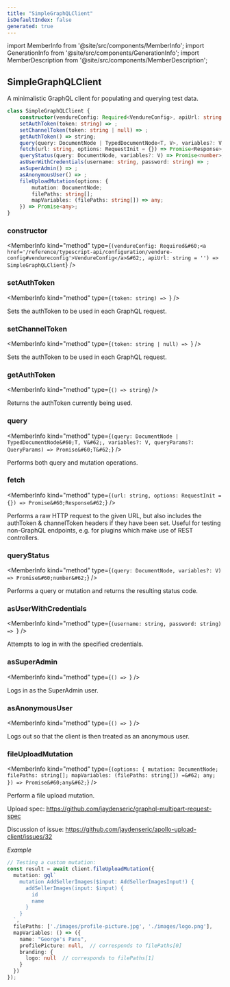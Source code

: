 ```yaml
---
title: "SimpleGraphQLClient"
isDefaultIndex: false
generated: true
---
```

<!-- This file was generated from the Vendure source. Do not modify. Instead, re-run the "docs:build" script -->
import MemberInfo from '@site/src/components/MemberInfo';
import GenerationInfo from '@site/src/components/GenerationInfo';
import MemberDescription from '@site/src/components/MemberDescription';


## SimpleGraphQLClient

<GenerationInfo sourceFile="packages/testing/src/simple-graphql-client.ts" sourceLine="40" packageName="@vendure/testing" />

A minimalistic GraphQL client for populating and querying test data.

```ts title="Signature"
class SimpleGraphQLClient {
    constructor(vendureConfig: Required<VendureConfig>, apiUrl: string = '')
    setAuthToken(token: string) => ;
    setChannelToken(token: string | null) => ;
    getAuthToken() => string;
    query(query: DocumentNode | TypedDocumentNode<T, V>, variables?: V, queryParams?: QueryParams) => Promise<T>;
    fetch(url: string, options: RequestInit = {}) => Promise<Response>;
    queryStatus(query: DocumentNode, variables?: V) => Promise<number>;
    asUserWithCredentials(username: string, password: string) => ;
    asSuperAdmin() => ;
    asAnonymousUser() => ;
    fileUploadMutation(options: {
        mutation: DocumentNode;
        filePaths: string[];
        mapVariables: (filePaths: string[]) => any;
    }) => Promise<any>;
}
```

<div className="members-wrapper">

### constructor

<MemberInfo kind="method" type={`(vendureConfig: Required&#60;<a href='/reference/typescript-api/configuration/vendure-config#vendureconfig'>VendureConfig</a>&#62;, apiUrl: string = '') => SimpleGraphQLClient`}   />


### setAuthToken

<MemberInfo kind="method" type={`(token: string) => `}   />

Sets the authToken to be used in each GraphQL request.
### setChannelToken

<MemberInfo kind="method" type={`(token: string | null) => `}   />

Sets the authToken to be used in each GraphQL request.
### getAuthToken

<MemberInfo kind="method" type={`() => string`}   />

Returns the authToken currently being used.
### query

<MemberInfo kind="method" type={`(query: DocumentNode | TypedDocumentNode&#60;T, V&#62;, variables?: V, queryParams?: QueryParams) => Promise&#60;T&#62;`}   />

Performs both query and mutation operations.
### fetch

<MemberInfo kind="method" type={`(url: string, options: RequestInit = {}) => Promise&#60;Response&#62;`}   />

Performs a raw HTTP request to the given URL, but also includes the authToken & channelToken
headers if they have been set. Useful for testing non-GraphQL endpoints, e.g. for plugins
which make use of REST controllers.
### queryStatus

<MemberInfo kind="method" type={`(query: DocumentNode, variables?: V) => Promise&#60;number&#62;`}   />

Performs a query or mutation and returns the resulting status code.
### asUserWithCredentials

<MemberInfo kind="method" type={`(username: string, password: string) => `}   />

Attempts to log in with the specified credentials.
### asSuperAdmin

<MemberInfo kind="method" type={`() => `}   />

Logs in as the SuperAdmin user.
### asAnonymousUser

<MemberInfo kind="method" type={`() => `}   />

Logs out so that the client is then treated as an anonymous user.
### fileUploadMutation

<MemberInfo kind="method" type={`(options: {         mutation: DocumentNode;         filePaths: string[];         mapVariables: (filePaths: string[]) =&#62; any;     }) => Promise&#60;any&#62;`}   />

Perform a file upload mutation.

Upload spec: https://github.com/jaydenseric/graphql-multipart-request-spec

Discussion of issue: https://github.com/jaydenseric/apollo-upload-client/issues/32

*Example*

```ts
// Testing a custom mutation:
const result = await client.fileUploadMutation({
  mutation: gql`
    mutation AddSellerImages($input: AddSellerImagesInput!) {
      addSellerImages(input: $input) {
        id
        name
      }
    }
  `,
  filePaths: ['./images/profile-picture.jpg', './images/logo.png'],
  mapVariables: () => ({
    name: "George's Pans",
    profilePicture: null,  // corresponds to filePaths[0]
    branding: {
      logo: null  // corresponds to filePaths[1]
    }
  })
});
```


</div>
